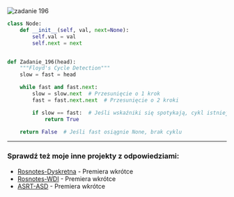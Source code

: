 <picture>
  <source srcset="../../srt/zbior_zadan/196.png" media="(prefers-color-scheme: light)">
  <source srcset="../../srt/zbior_zadan/black_196.png" media="(prefers-color-scheme: dark)">
  <img src="../../srt/zbior_zadan/black_196.png" alt="zadanie 196">
</picture>

```python
class Node:
    def __init__(self, val, next=None):
        self.val = val
        self.next = next


def Zadanie_196(head):
    """Floyd's Cycle Detection"""
    slow = fast = head

    while fast and fast.next:
        slow = slow.next  # Przesunięcie o 1 krok
        fast = fast.next.next  # Przesunięcie o 2 kroki

        if slow == fast:  # Jeśli wskaźniki się spotykają, cykl istnieje
            return True

    return False  # Jeśli fast osiągnie None, brak cyklu
```

---
### Sprawdź też moje inne projekty z odpowiedziami:
- [Rosnotes-Dyskretna](https://github.com/kamilGie/Rosnotes-Dyskretna) - Premiera wkrótce
- [Rosnotes-WDI](https://github.com/kamilGie/Rosnotes-WDI) - Premiera wkrótce
- [ASRT-ASD](https://github.com/kamilGie/Rosnotes-Dyskretna) - Premiera wkrótce
